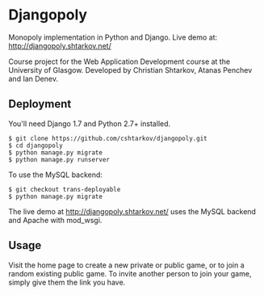 # Djangopoly
Monopoly implementation in Python and Django. Live demo at: http://djangopoly.shtarkov.net/

Course project for the Web Application Development course at the University of Glasgow.
Developed by Christian Shtarkov, Atanas Penchev and Ian Denev.

## Deployment

You'll need Django 1.7 and Python 2.7+ installed.

    $ git clone https://github.com/cshtarkov/djangopoly.git
    $ cd djangopoly
    $ python manage.py migrate
    $ python manage.py runserver

To use the MySQL backend:

    $ git checkout trans-deployable
    $ python manage.py migrate

The live demo at http://djangopoly.shtarkov.net/ uses the MySQL backend and Apache with mod_wsgi.

## Usage

Visit the home page to create a new private or public game, or to join a random existing public game.
To invite another person to join your game, simply give them the link you have.


